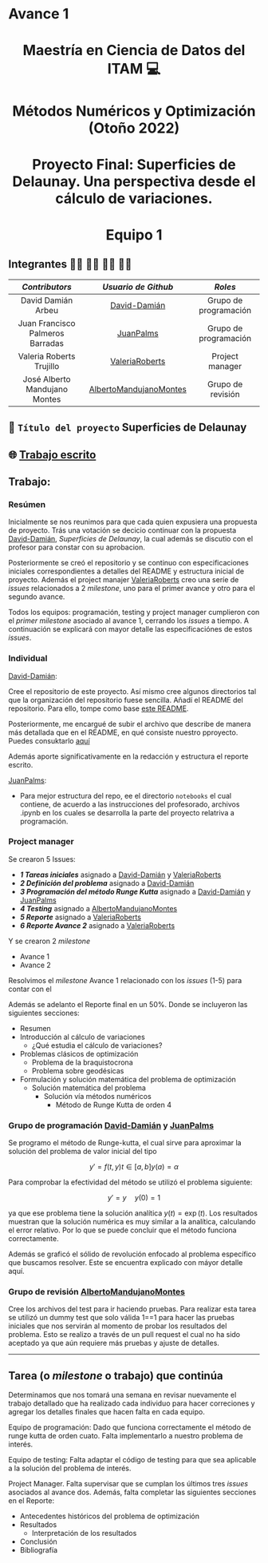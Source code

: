 # Avance 1

<p align = "center">

# <p align = "center"> Maestría en Ciencia de Datos del ITAM :computer:
    
# <p align = "center"> Métodos Numéricos y Optimización (Otoño 2022)    
    
# <p align = "center"> Proyecto Final: Superficies de Delaunay. Una perspectiva desde el cálculo de variaciones.
  
# <p align = "center"> Equipo 1

## Integrantes 👨‍🔬 👨‍🔬 👩‍🔬 👨‍🔬

|     ***Contributors***           |             ***Usuario de Github***                  |  ***Roles***  |                               
|:--------------------------------:|:----------------------------------------------------:|:----------------------:|
|        David Damián Arbeu        |     [David-Damián](https://github.com/David-Damian)  |       Grupo de programación   | 
| Juan Francisco Palmeros Barradas | [JuanPalms](https://github.com/JuanPalms)            |       Grupo de programación   | 
|       Valeria Roberts Trujillo   |  [ValeriaRoberts](https://github.com/ValeriaRoberts) |       Project manager   | 
|  José Alberto Mandujano Montes   | [AlbertoMandujanoMontes](https://github.com/AlbertoMandujanoMontes) |       Grupo de revisión  |

## :rocket: ```Título del proyecto``` Superficies de Delaunay

## 🌐 [Trabajo escrito](https://colab.research.google.com/drive/1XA9aNb8SYYdMDgU99fKH2e19lZBY3FJR?usp=sharing)

## Trabajo:

### Resúmen

Inicialmente se nos reunimos para que cada quien expusiera una propuesta de proyecto. Trás una votación se decicio continuar con la propuesta [David-Damián](https://github.com/David-Damian), _Superficies de Delaunay_, la cual además se discutio con el profesor para constar con su aprobacion.
    
Posteriormente se creó el repositorio y se continuo con especificaciones iniciales correspondientes a detalles del README y estructura inicial de proyecto. Además el project manajer [ValeriaRoberts](https://github.com/ValeriaRoberts) creo una seríe de *issues* relacionados a 2 *milestone*, uno para el primer avance y otro para el segundo avance.
    
Todos los equipos: programación, testing y project manager cumplieron con el *primer milestone* asociado al avance 1, cerrando los *issues* a tiempo. A continuación se explicará con mayor detalle las especificaciónes de estos *issues*.

### Individual

[David-Damián](https://github.com/David-Damian): 

Cree el repositorio de este proyecto. Así mismo cree algunos directorios tal que la organización del repositorio fuese sencilla. Añadí el README del repositorio. Para ello, tompe como base [este README](https://github.com/David-Damian/analisis-numerico-computo-cientifico/blob/optimizacion-2021/proyecto_final/proyectos/equipos/equipo_1/README.md).

Posteriormente, me encargué de subir el archivo que describe de manera más detallada que en el README, en qué consiste nuestro pproyecto. Puedes consuktarlo [aquí](https://github.com/David-Damian/Optimization-Delaunay-surfaces/blob/main/notebooks/Propuesta_trabajoFinal.ipynb)
    
 Además aporte significativamente en la redacción y estructura el reporte escrito.

[JuanPalms](https://github.com/JuanPalms):

 - Para mejor estructura del repo, ee el directorio `notebooks` el cual contiene, de acuerdo a las instrucciones del profesorado, archivos .ipynb en los cuales se desarrolla la parte del proyecto relatriva a programación.

### Project manager

Se crearon 5 Issues:
* ***1 Tareas iniciales*** asignado a [David-Damián](https://github.com/David-Damian) y [ValeriaRoberts](https://github.com/ValeriaRoberts)
* ***2 Definición del problema*** asignado a [David-Damián](https://github.com/David-Damian)
* ***3 Programación del método Runge Kutta*** asignado a [David-Damián](https://github.com/David-Damian) y [JuanPalms](https://github.com/JuanPalms)
* ***4 Testing*** asignado a [AlbertoMandujanoMontes](https://github.com/AlbertoMandujanoMontes)
* ***5 Reporte*** asignado a [ValeriaRoberts](https://github.com/ValeriaRoberts)
* ***6 Reporte Avance 2*** asignado a [ValeriaRoberts](https://github.com/ValeriaRoberts)

Y se crearon 2 *milestone*
* Avance 1
* Avance 2

Resolvimos el *milestone* Avance 1 relacionado con los *issues* (1-5) para contar con el 

Además se adelanto el Reporte final en un 50%. Donde se incluyeron las siguientes secciones:
* Resumen
* Introducción al cálculo de variaciones
    * ¿Qué estudia el cálculo de variaciones?
* Problemas clásicos de optimización
    * Problema de la braquistocrona
    * Problema sobre geodésicas
* Formulación y solución matemática del problema de optimización
    * Solución matemática del problema
        * Solución vía métodos numéricos
            * Método de Runge Kutta de orden 4

### Grupo de programación [David-Damián](https://github.com/David-Damian) y [JuanPalms](https://github.com/JuanPalms)

Se programo el método de Runge-kutta, el cual sirve para aproximar la solución del problema de valor inicial del tipo

$$y'=f(t,y)   t\in[a,b] y (a)=\alpha$$

Para comprobar la efectividad del método se utilizó el problema siguiente:

$$ y'=y\quad y(0)=1 $$ 

ya que ese problema tiene la solución analítica $y(t)=\exp(t)$.
Los resultados muestran que la solución numérica es muy similar a la analítica, calculando el error relativo. Por lo que se puede concluir que el método funciona correctamente.

Además se graficó el sólido de revolución enfocado al problema específico que buscamos resolver. Este se encuentra explicado con máyor detalle aquí.

### Grupo de revisión [AlbertoMandujanoMontes](https://github.com/AlbertoMandujanoMontes)

Cree los archivos del test para ir haciendo pruebas. Para realizar esta tarea se utilizó un dummy test que solo válida 1==1 para hacer las pruebas iniciales que nos servirán al momento de probar los resultados del problema. 
Esto se realizo a través de un pull request el cual no ha sido aceptado ya que aún requiere más pruebas y ajuste de detalles.

---

## Tarea (o *milestone* o trabajo) que continúa

Determinamos que nos tomará una semana en revisar nuevamente el trabajo detallado que ha realizado cada individuo para hacer correciones y agregar los detalles finales que hacen falta en cada equipo.

Equipo de programación:
Dado que funciona correctamente el método de runge kutta de orden cuato. Falta implementarlo a nuestro problema de interés.

Equipo de testing:
Falta adaptar el código de testing para que sea aplicable a la solución del problema de interés.

Project Manager.
Falta supervisar que se cumplan los últimos tres *issues* asociados al avance dos.
Además, falta completar las siguientes secciones en el Reporte:
* Antecedentes históricos del problema de optimización
* Resultados
    * Interpretación de los resultados
* Conclusión
* Bibliografía

